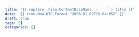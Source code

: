 ```yaml
---
title: '{{ replace .File.ContentBaseName `-` ` ` | title }}'
date: '{{ time.Now.UTC.Format "2006-01-02T15:04:05Z" }}'
draft: true
tags: []
categories: []
---
```

